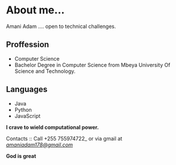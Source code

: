 # About me...

Amani Adam .... open to technical challenges.

## Proffession
- Computer Science
- Bachelor Degree in Computer Science from Mbeya University Of Science and Technology.
## Languages
- Java
- Python
- JavaScript

__I crave to wield computational power.__

Contacts :: Call +255 755974722_ or via gmail at *amaniadam178@gmail.com*

**God is great**
